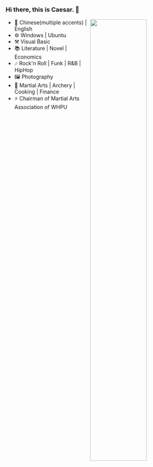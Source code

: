 ### Hi there, this is Caesar. 👋

<img align="right" width="55%" src="https://github-readme-stats.vercel.app/api?username=BDCaesar&theme=dark&show_icons=true">

- 📝 Chinese(multiple accents) | English
- ⚙️ Windows | Ubuntu
- ⚒️ Visual Basic
- 📚 Literature | Novel | Economics  
- 🎶 Rock'n Roll | Funk | R&B | HipHop
- 🖼️ Photography
- 📜 Martial Arts | Archery | Cooking | Finance
- ⚡️ Chairman of Martial Arts Association of WHPU
